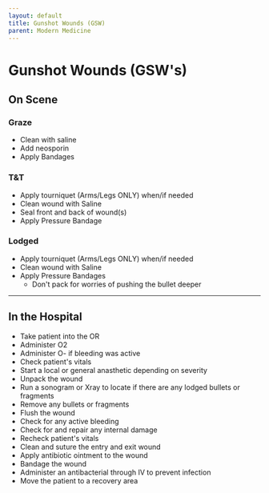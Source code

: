 ```yaml
---
layout: default
title: Gunshot Wounds (GSW)
parent: Modern Medicine
---
```


# Gunshot Wounds (GSW's)

## On Scene

### Graze
- Clean with saline 
- Add neosporin
- Apply Bandages

### T&T
- Apply tourniquet (Arms/Legs ONLY) when/if needed
- Clean wound with Saline
- Seal front and back of wound(s)
- Apply Pressure Bandage


### Lodged
- Apply tourniquet (Arms/Legs ONLY) when/if needed
- Clean wound with Saline
- Apply Pressure Bandages
  - Don't pack for worries of pushing the bullet deeper

---

## In the Hospital
- Take patient into the OR
- Administer O2
- Administer O- if bleeding was active
- Check patient's vitals
- Start a local or general anasthetic depending on severity
- Unpack the wound
- Run a sonogram or Xray to locate if there are any lodged bullets or fragments
- Remove any bullets or fragments
- Flush the wound
- Check for any active bleeding
- Check for and repair any internal damage
- Recheck patient's vitals
- Clean and suture the entry and exit wound
- Apply antibiotic ointment to the wound
- Bandage the wound
- Administer an antibacterial through IV to prevent infection
- Move the patient to a recovery area